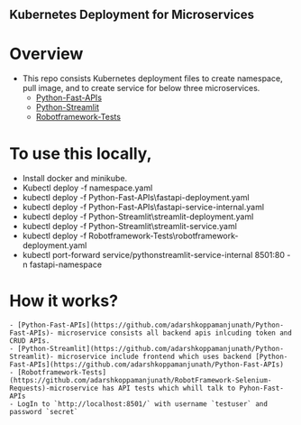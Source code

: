 ## Kubernetes Deployment for Microservices
# Overview
- This repo consists Kubernetes deployment files to create namespace, pull image, and to create service for below three microservices.
    - [Python-Fast-APIs](https://github.com/adarshkoppamanjunath/Python-Fast-APIs)
    - [Python-Streamlit](https://github.com/adarshkoppamanjunath/Python-Streamlit)
    - [Robotframework-Tests](https://github.com/adarshkoppamanjunath/RobotFramework-Selenium-Requests)

# To use this locally,
- Install docker and minikube.
- Kubectl deploy -f namespace.yaml
- kubectl deploy -f Python-Fast-APIs\fastapi-deployment.yaml
- kubectl deploy -f Python-Fast-APIs\fastapi-service-internal.yaml
- kubectl deploy -f Python-Streamlit\streamlit-deployment.yaml
- kubectl deploy -f Python-Streamlit\streamlit-service.yaml
- kubectl deploy -f Robotframework-Tests\robotframework-deployment.yaml
- kubectl port-forward service/pythonstreamlit-service-internal 8501:80 -n fastapi-namespace

# How it works?
    - [Python-Fast-APIs](https://github.com/adarshkoppamanjunath/Python-Fast-APIs)- microservice consists all backend apis inlcuding token and CRUD APIs.
    - [Python-Streamlit](https://github.com/adarshkoppamanjunath/Python-Streamlit)- microservice include frontend which uses backend [Python-Fast-APIs](https://github.com/adarshkoppamanjunath/Python-Fast-APIs)
    - [Robotframework-Tests](https://github.com/adarshkoppamanjunath/RobotFramework-Selenium-Requests)-microservice has API tests which whill talk to Pyhon-Fast-APIs
    - LogIn to `http://localhost:8501/` with username `testuser` and password `secret`
    




